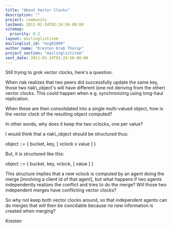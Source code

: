 ```yaml
---
title: "About Vector Clocks"
description: ""
project: community
lastmod: 2011-01-24T02:24:56-08:00
sitemap:
  priority: 0.2
layout: mailinglistitem
mailinglist_id: "msg02089"
author_name: "Kresten Krab Thorup"
project_section: "mailinglistitem"
sent_date: 2011-01-24T02:24:56-08:00
---
```



Still trying to grok vector clocks, here's a question.

When riak realizes that two peers did successfully update the same key, those 
two riak\\_object's will have different (one not deriving from the other) vector 
clocks. This could happen when e.g. synchronizing using long-haul replication.

When these are then consolidated into a single multi-valued object, how is the 
vector clock of the resulting object computed? 

In other words, why does it keep the two vclocks, one per value? 

I would think that a riak\\_object should be structured thus:

 object ::= { bucket, key, [ vclock x value ] }

But, it is structured like this:

 object ::= { bucket, key, vclock, [ value ] }

This structure implies that a new vclock is computed by an agent doing the 
merge [involving a client id of that agent], but what happens if two agents 
independently realizes the conflict and tries to do the merge? Will those two 
independent merges have conflicting vector clocks?

So why not keep both vector clocks around, so that independent agents can do 
merges that will then be conciliable because no new information is created when 
merging?

Kresten

